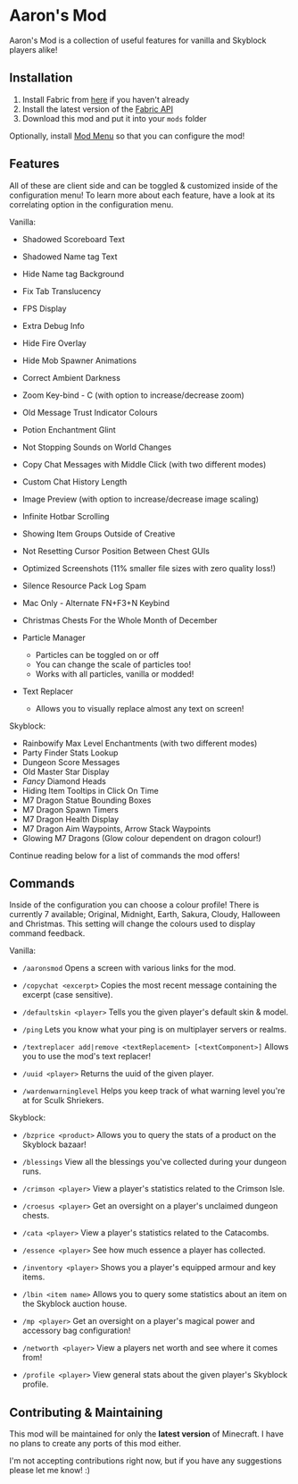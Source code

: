 # Aaron's Mod
Aaron's Mod is a collection of useful features for vanilla and Skyblock players alike!

## Installation
1. Install Fabric from [here](https://fabricmc.net/use/installer/) if you haven't already
2. Install the latest version of the [Fabric API](https://modrinth.com/mod/fabric-api)
3. Download this mod and put it into your `mods` folder

Optionally, install [Mod Menu](https://modrinth.com/mod/modmenu) so that you can configure the mod!

## Features
All of these are client side and can be toggled & customized inside of the configuration menu! To learn more about each feature, have a look at its correlating option in the configuration menu.

Vanilla:

* Shadowed Scoreboard Text
* Shadowed Name tag Text
* Hide Name tag Background
* Fix Tab Translucency
* FPS Display
* Extra Debug Info
* Hide Fire Overlay
* Hide Mob Spawner Animations
* Correct Ambient Darkness
* Zoom Key-bind - C (with option to increase/decrease zoom)
* Old Message Trust Indicator Colours
* Potion Enchantment Glint
* Not Stopping Sounds on World Changes
* Copy Chat Messages with Middle Click (with two different modes)
* Custom Chat History Length
* Image Preview (with option to increase/decrease image scaling)
* Infinite Hotbar Scrolling
* Showing Item Groups Outside of Creative
* Not Resetting Cursor Position Between Chest GUIs
* Optimized Screenshots (11% smaller file sizes with zero quality loss!)
* Silence Resource Pack Log Spam
* Mac Only - Alternate FN+F3+N Keybind
* Christmas Chests For the Whole Month of December

* Particle Manager
    * Particles can be toggled on or off
    * You can change the scale of particles too!
    * Works with all particles, vanilla or modded!

* Text Replacer
    * Allows you to visually replace almost any text on screen!

Skyblock:

* Rainbowify Max Level Enchantments (with two different modes)
* Party Finder Stats Lookup
* Dungeon Score Messages
* Old Master Star Display
* *Fancy* Diamond Heads
* Hiding Item Tooltips in Click On Time
* M7 Dragon Statue Bounding Boxes
* M7 Dragon Spawn Timers
* M7 Dragon Health Display
* M7 Dragon Aim Waypoints, Arrow Stack Waypoints
* Glowing M7 Dragons (Glow colour dependent on dragon colour!)

Continue reading below for a list of commands the mod offers!

## Commands
Inside of  the configuration you can choose a colour profile! There is currently 7 available; Original, Midnight, Earth, Sakura, Cloudy, Halloween and Christmas. This setting will change the colours used to display command feedback.

Vanilla:

* `/aaronsmod` Opens a screen with various links for the mod.

* `/copychat <excerpt>` Copies the most recent message containing the excerpt (case sensitive).

* `/defaultskin <player>` Tells you the given player's default skin & model.

* `/ping` Lets you know what your ping is on multiplayer servers or realms.

* `/textreplacer add|remove <textReplacement> [<textComponent>]` Allows you to use the mod's text replacer!

* `/uuid <player>` Returns the uuid of the given player.

* `/wardenwarninglevel` Helps you keep track of what warning level you're at for Sculk Shriekers.

Skyblock:

* `/bzprice <product>` Allows you to query the stats of a product on the Skyblock bazaar!

* `/blessings` View all the blessings you've collected during your dungeon runs.

* `/crimson <player>` View a player's statistics related to the Crimson Isle.

* `/croesus <player>` Get an oversight on a player's unclaimed dungeon chests.

* `/cata <player>` View a player's statistics related to the Catacombs.

* `/essence <player>` See how much essence a player has collected.

* `/inventory <player>` Shows you a player's equipped armour and key items.

* `/lbin <item name>` Allows you to query some statistics about an item on the Skyblock auction house.

* `/mp <player>` Get an oversight on a player's magical power and accessory bag configuration!

* `/networth <player>` View a players net worth and see where it comes from!

* `/profile <player>` View general stats about the given player's Skyblock profile.

## Contributing & Maintaining
This mod will be maintained for only the **latest version** of Minecraft. I have no plans to create any ports of this mod either.

I'm not accepting contributions right now, but if you have any suggestions please let me know! :)